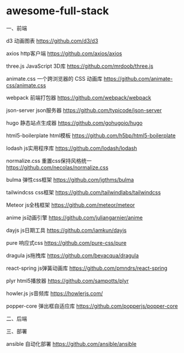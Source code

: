 # awesome-full-stack

一、前端

d3 动画图表  https://github.com/d3/d3

axios http客户端 https://github.com/axios/axios

three.js JavaScript 3D库 https://github.com/mrdoob/three.js

animate.css 一个跨浏览器的 CSS 动画库 https://github.com/animate-css/animate.css

webpack 前端打包器 https://github.com/webpack/webpack

json-server json服务器 https://github.com/typicode/json-server

hugo 静态站点生成器 https://github.com/gohugoio/hugo

html5-boilerplate html模板 https://github.com/h5bp/html5-boilerplate

lodash js实用程序库 https://github.com/lodash/lodash

normalize.css 重置css保持风格统一 https://github.com/necolas/normalize.css

bulma 弹性css框架 https://github.com/jgthms/bulma

tailwindcss css框架 https://github.com/tailwindlabs/tailwindcss

Meteor js全栈框架 https://github.com/meteor/meteor

anime js动画引擎 https://github.com/juliangarnier/anime

dayjs js日期工具 https://github.com/iamkun/dayjs

pure 响应式css https://github.com/pure-css/pure

dragula js拖拽库 https://github.com/bevacqua/dragula

react-spring js弹簧动画库 https://github.com/pmndrs/react-spring

plyr html5播放器 https://github.com/sampotts/plyr

howler.js js音频库 https://howlerjs.com/

popper-core 弹出框自适应库 https://github.com/popperjs/popper-core

二、后端




三、部署

ansible 自动化部署 https://github.com/ansible/ansible
